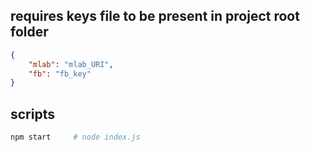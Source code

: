 ## requires keys file to be present in project root folder
``` json
{
    "mlab": "mlab_URI",
    "fb": "fb_key"
}
```

## scripts
``` bash
npm start     # node index.js
```
